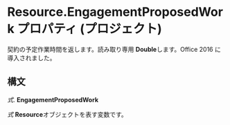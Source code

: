 
# Resource.EngagementProposedWork プロパティ (プロジェクト)

契約の予定作業時間を返します。読み取り専用 **Double**します。Office 2016 に導入されました。


## 構文

 _式_. **EngagementProposedWork**

 _式_ **Resource**オブジェクトを表す変数です。

